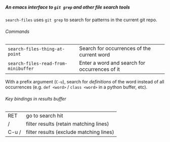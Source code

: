 ##### An emacs interface to `git grep` and other file search tools

`search-files` uses `git grep` to search for patterns in the current git repo.

###### Commands

|                                     |                                               |
|-------------------------------------|-----------------------------------------------|
| `search-files-thing-at-point`       | Search for occurrences of the current word    |
| `search-files-read-from-minibuffer` | Enter a word and search for occurrences of it |

With a prefix argument (`C-u`), search for _definitions_ of the word instead of all occurrences (e.g. `def <word>` / `class <word>` in a python buffer, etc).


###### Key bindings in results buffer

|       |                                         |
|-------|-----------------------------------------|
| RET   | go to search hit                        |
| /     | filter results (retain matching lines)  |
| C-u / | filter results (exclude matching lines) |

